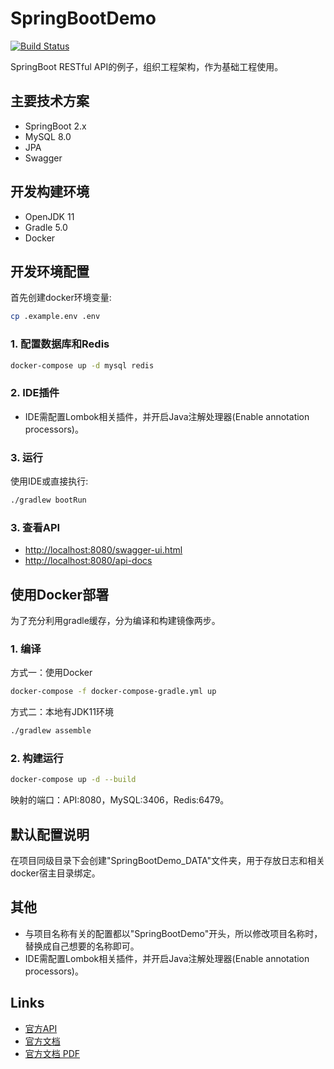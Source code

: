 SpringBootDemo
====

[![Build Status](https://www.travis-ci.org/shuai132/SpringBootDemo.svg?branch=master)](https://www.travis-ci.org/shuai132/SpringBootDemo)

SpringBoot RESTful API的例子，组织工程架构，作为基础工程使用。

## 主要技术方案
* SpringBoot 2.x
* MySQL 8.0
* JPA
* Swagger

## 开发构建环境
* OpenJDK 11
* Gradle 5.0
* Docker

## 开发环境配置
首先创建docker环境变量:
```bash
cp .example.env .env
```
### 1. 配置数据库和Redis
```bash
docker-compose up -d mysql redis
```
### 2. IDE插件
* IDE需配置Lombok相关插件，并开启Java注解处理器(Enable annotation processors)。
### 3. 运行
使用IDE或直接执行:
```bash
./gradlew bootRun
```

### 3. 查看API
* <http://localhost:8080/swagger-ui.html>
* <http://localhost:8080/api-docs>

## 使用Docker部署
为了充分利用gradle缓存，分为编译和构建镜像两步。
### 1. 编译
方式一：使用Docker
```bash
docker-compose -f docker-compose-gradle.yml up
```
方式二：本地有JDK11环境
```bash
./gradlew assemble
```
### 2. 构建运行
```bash
docker-compose up -d --build
```
映射的端口：API:8080，MySQL:3406，Redis:6479。

## 默认配置说明
在项目同级目录下会创建"SpringBootDemo_DATA"文件夹，用于存放日志和相关docker宿主目录绑定。

## 其他
* 与项目名称有关的配置都以"SpringBootDemo"开头，所以修改项目名称时，替换成自己想要的名称即可。
* IDE需配置Lombok相关插件，并开启Java注解处理器(Enable annotation processors)。

## Links
* [官方API](https://docs.spring.io/spring-boot/docs/2.1.1.RELEASE/api/)
* [官方文档](https://docs.spring.io/spring-boot/docs/2.1.1.RELEASE/reference/htmlsingle/)
* [官方文档 PDF](https://docs.spring.io/spring-boot/docs/2.1.1.RELEASE/reference/pdf/spring-boot-reference.pdf)
